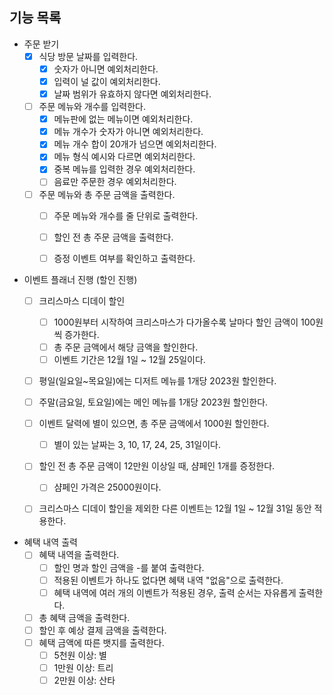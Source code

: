 ## 기능 목록

- 주문 받기
    - [x] 식당 방문 날짜를 입력한다.
        - [x] 숫자가 아니면 예외처리한다.
        - [x] 입력이 널 값이 예외처리한다.
        - [x] 날짜 범위가 유효하지 않다면 예외처리한다.
    - [ ] 주문 메뉴와 개수를 입력한다.
        - [x] 메뉴판에 없는 메뉴이면 예외처리한다.
        - [x] 메뉴 개수가 숫자가 아니면 예외처리한다.
        - [x] 메뉴 개수 합이 20개가 넘으면 예외처리한다.
        - [x] 메뉴 형식 예시와 다르면 예외처리한다.
        - [x] 중복 메뉴를 입력한 경우 예외처리한다.
        - [ ] 음료만 주문한 경우 예외처리한다.
    - [ ] 주문 메뉴와 총 주문 금액을 출력한다.
        - [ ] 주문 메뉴와 개수를 줄 단위로 출력한다.
        - [ ] 할인 전 총 주문 금액을 출력한다.
        - [ ] 증정 이벤트 여부를 확인하고 출력한다.


- 이벤트 플래너 진행 (할인 진행)
    - [ ] 크리스마스 디데이 할인
        - [ ] 1000원부터 시작하여 크리스마스가 다가올수록 날마다 할인 금액이 100원씩 증가한다.
        - [ ] 총 주문 금액에서 해당 금액을 할인한다.
        - [ ] 이벤트 기간은 12월 1일 ~ 12월 25일이다.
    - [ ] 평일(일요일~목요일)에는 디저트 메뉴를 1개당 2023원 할인한다.
    - [ ] 주말(금요일, 토요일)에는 메인 메뉴를 1개당 2023원 할인한다.
    - [ ] 이벤트 달력에 별이 있으면, 총 주문 금액에서 1000원 할인한다.
        - [ ] 별이 있는 날짜는 3, 10, 17, 24, 25, 31일이다.
    - [ ] 할인 전 총 주문 금액이 12만원 이상일 때, 샴페인 1개를 증정한다.
        - [ ] 샴페인 가격은 25000원이다.
    - [ ] 크리스마스 디데이 할인을 제외한 다른 이벤트는 12월 1일 ~ 12월 31일 동안 적용한다.


- 혜택 내역 출력
    - [ ] 혜택 내역을 출력한다.
        - [ ] 할인 명과 할인 금액을 -를 붙여 출력한다.
        - [ ] 적용된 이벤트가 하나도 없다면 혜택 내역 "없음"으로 출력한다.
        - [ ] 혜택 내역에 여러 개의 이벤트가 적용된 경우, 출력 순서는 자유롭게 출력한다.
    - [ ] 총 혜택 금액을 출력한다.
    - [ ] 할인 후 예상 결제 금액을 출력한다.
    - [ ] 혜택 금액에 따른 뱃지를 출력한다.
        - [ ] 5천원 이상: 별
        - [ ] 1만원 이상: 트리
        - [ ] 2만원 이상: 산타

